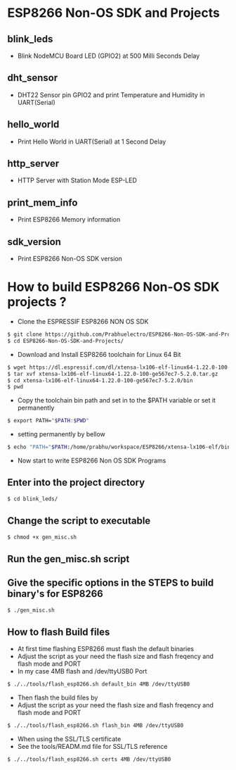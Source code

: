 # ESP8266 Non-OS SDK and Projects

## blink_leds
- Blink NodeMCU Board LED (GPIO2) at 500 Milli Seconds Delay

## dht_sensor
- DHT22 Sensor pin GPIO2 and print Temperature and Humidity in UART(Serial)
		
## hello_world
- Print Hello World in UART(Serial) at 1 Second Delay

## http_server
- HTTP Server with Station Mode ESP-LED 

## print_mem_info
- Print ESP8266 Memory information

## sdk_version
- Print ESP8266 Non-OS SDK version


# How to build ESP8266 Non-OS SDK projects ?

- Clone the ESPRESSIF ESP8266 NON OS SDK
```sh
$ git clone https://github.com/Prabhuelectro/ESP8266-Non-OS-SDK-and-Projects.git
$ cd ESP8266-Non-OS-SDK-and-Projects/
```
- Download and Install ESP8266 toolchain for Linux 64 Bit
```sh
$ wget https://dl.espressif.com/dl/xtensa-lx106-elf-linux64-1.22.0-100-ge567ec7-5.2.0.tar.gz
$ tar xvf xtensa-lx106-elf-linux64-1.22.0-100-ge567ec7-5.2.0.tar.gz
$ cd xtensa-lx106-elf-linux64-1.22.0-100-ge567ec7-5.2.0/bin
$ pwd
```
- Copy the toolchain bin path and set in to the $PATH variable or set it permanently
```sh
$ export PATH="$PATH:$PWD"
```
- setting permanently by bellow
```sh
$ echo "PATH="$PATH:/home/prabhu/workspace/ESP8266/xtensa-lx106-elf/bin"" >> ~/.bashrc
```

- Now start to write ESP8266 Non OS SDK Programs

## Enter into the project directory
```sh
$ cd blink_leds/
```

## Change the script to executable
```sh
$ chmod +x gen_misc.sh
```

## Run the gen_misc.sh script
## Give the specific options in the STEPS to build binary's for ESP8266
```sh
$ ./gen_misc.sh
```

## How to flash Build files

- At first time flashing ESP8266 must flash the default binaries
- Adjust the script as your need the flash size and flash freqency and flash mode and PORT 
- In my case 4MB flash and /dev/ttyUSB0 Port

```sh
$ ./../tools/flash_esp8266.sh default_bin 4MB /dev/ttyUSB0
```

- Then flash the build files by
- Adjust the script as your need the flash size and flash freqency and flash mode and PORT 
```sh
$ ./../tools/flash_esp8266.sh flash_bin 4MB /dev/ttyUSB0
```

- When using the SSL/TLS certificate 
- See the tools/READM.md file for SSL/TLS reference
```sh
$ ./../tools/flash_esp8266.sh certs 4MB /dev/ttyUSB0
